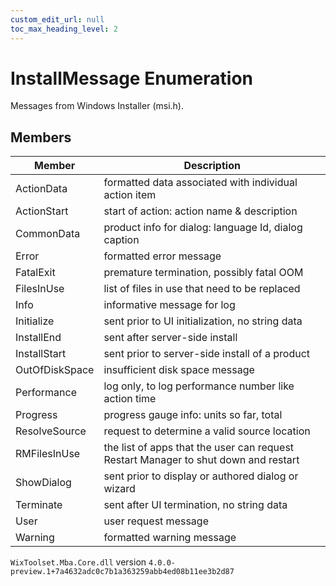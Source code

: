 ```yaml
---
custom_edit_url: null
toc_max_heading_level: 2
---
```

# InstallMessage Enumeration
Messages from Windows Installer (msi.h).
## Members
| Member | Description |
| ------ | ----------- |
| ActionData | formatted data associated with individual action item |
| ActionStart | start of action: action name & description |
| CommonData | product info for dialog: language Id, dialog caption |
| Error | formatted error message |
| FatalExit | premature termination, possibly fatal OOM |
| FilesInUse | list of files in use that need to be replaced |
| Info | informative message for log |
| Initialize | sent prior to UI initialization, no string data |
| InstallEnd | sent after server-side install |
| InstallStart | sent prior to server-side install of a product |
| OutOfDiskSpace | insufficient disk space message |
| Performance | log only, to log performance number like action time |
| Progress | progress gauge info: units so far, total |
| ResolveSource | request to determine a valid source location |
| RMFilesInUse | the list of apps that the user can request Restart Manager to shut down and restart |
| ShowDialog | sent prior to display or authored dialog or wizard |
| Terminate | sent after UI termination, no string data |
| User | user request message |
| Warning | formatted warning message |
`WixToolset.Mba.Core.dll` version `4.0.0-preview.1+7a4632adc0c7b1a363259abb4ed08b11ee3b2d87`
